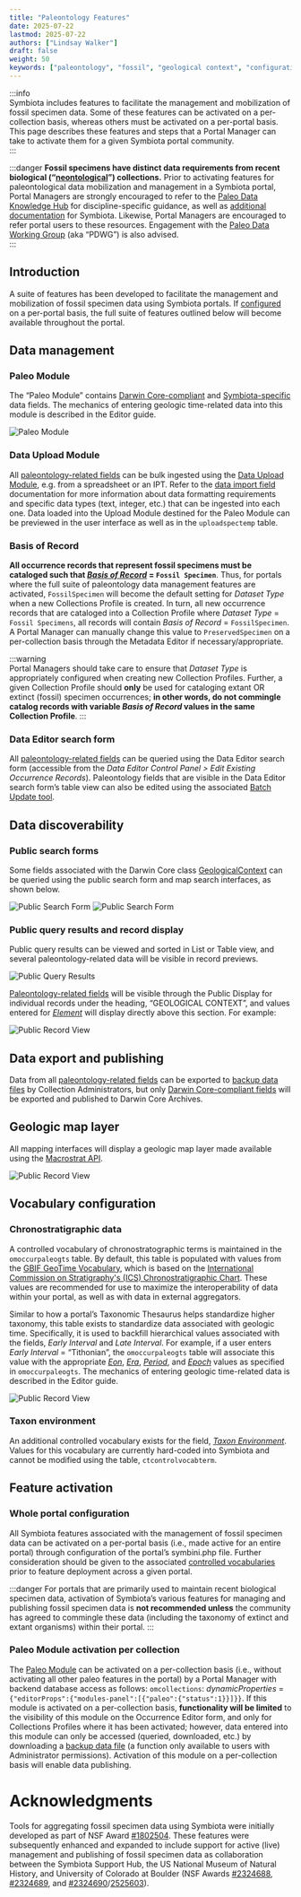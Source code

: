 ```yaml
---
title: "Paleontology Features"
date: 2025-07-22
lastmod: 2025-07-22
authors: ["Lindsay Walker"]
draft: false
weight: 50
keywords: ["paleontology", "fossil", "geological context", "configuration"]
---
```


:::info  
Symbiota includes features to facilitate the management and mobilization of fossil specimen data. Some of these features can be activated on a per-collection basis, whereas others must be activated on a per-portal basis. This page describes these features and steps that a Portal Manager can take to activate them for a given Symbiota portal community.  
:::

:::danger 
**Fossil specimens have distinct data requirements from recent biological (“[neontological](https://www.merriam-webster.com/dictionary/neontology)”) collections.** Prior to activating features for paleontological data mobilization and management in a Symbiota portal, Portal Managers are strongly encouraged to refer to the [Paleo Data Knowledge Hub](https://paleo-data.github.io/knowledge-hub/) for discipline-specific guidance, as well as [additional documentation](https://paleo-data.github.io/knowledge-hub/topics?topic=symbiota) for Symbiota. Likewise, Portal Managers are encouraged to refer portal users to these resources. Engagement with the [Paleo Data Working Group](https://paleo-data.github.io/knowledge-hub/community/about-pdwg) (aka “PDWG”) is also advised.   
:::

## Introduction
A suite of features has been developed to facilitate the management and mobilization of fossil specimen data using Symbiota portals. If [configured](#feature-activation) on a per-portal basis, the full suite of features outlined below will become available throughout the portal.

## Data management

### Paleo Module  
The “Paleo Module” contains [Darwin Core-compliant](https://dwc.tdwg.org/terms/#geologicalcontext) and [Symbiota-specific](/Editor_Guide/Editing_Searching_Records/symbiota_data_fields/#paleontology) data fields. The mechanics of entering geologic time-related data into this module is described in the Editor guide.

![Paleo Module](/img/portalmanager_paleomodule2025.png)

### Data Upload Module
All [paleontology-related fields](/Editor_Guide/Editing_Searching_Records/symbiota_data_fields/#paleontology) can be bulk ingested using the [Data Upload Module](/Collection_Manager_Guide/Importing_Uploading/), e.g. from a spreadsheet or an IPT. Refer to the [data import field](/Collection_Manager_Guide/Importing_Uploading/data_import_fields) documentation for more information about data formatting requirements and specific data types (text, integer, etc.) that can be ingested into each one. Data loaded into the Upload Module destined for the Paleo Module can be previewed in the user interface as well as in the `uploadspectemp` table.

### Basis of Record
**All occurrence records that represent fossil specimens must be cataloged such that _[Basis of Record](https://dwc.tdwg.org/terms/#dwc:basisOfRecord)_ = `Fossil Specimen`**. Thus, for portals where the full suite of paleontology data management features are activated, `FossilSpecimen` will become the default setting for _Dataset Type_ when a new Collections Profile is created. In turn, all new occurrence records that are cataloged into a Collection Profile where _Dataset Type_ = `Fossil Specimens`, all records will contain _Basis of Record_ = `FossilSpecimen`. A Portal Manager can manually change this value to `PreservedSpecimen` on a per-collection basis through the Metadata Editor if necessary/appropriate.

:::warning  
Portal Managers should take care to ensure that _Dataset Type_ is appropriately configured when creating new Collection Profiles. Further, a given Collection Profile should **only** be used for cataloging extant OR extinct (fossil) specimen occurrences; **in other words, do not commingle catalog records with variable _Basis of Record_ values in the same Collection Profile**.
:::

### Data Editor search form
All [paleontology-related fields](/Editor_Guide/Editing_Searching_Records/symbiota_data_fields/#paleontology) can be queried using the Data Editor search form (accessible from the _Data Editor Control Panel > Edit Existing Occurrence Records_). Paleontology fields that are visible in the Data Editor search form’s table view can also be edited using the associated [Batch Update tool](/Collection_Manager_Guide/Editing_Occurrences/batch_editing).


## Data discoverability
### Public search forms
Some fields associated with the Darwin Core class [GeologicalContext](https://dwc.tdwg.org/terms/#geologicalcontext) can be queried using the public search form and map search interfaces, as shown below. 

![Public Search Form](/img/portalmanager_paleosearchpublicform.png)
![Public Search Form](/img/portalmanager_paleosearchpublicmap.png)

### Public query results and record display
Public query results can be viewed and sorted in List or Table view, and several paleontology-related data will be visible in record previews.

![Public Query Results](/img/portalmanager_paleosearchlistview.png)

[Paleontology-related fields](/Editor_Guide/Editing_Searching_Records/symbiota_data_fields/#paleontology) will be visible through the Public Display for individual records under the heading, “GEOLOGICAL CONTEXT”, and values entered for _[Element](/Editor_Guide/Editing_Searching_Records/symbiota_data_fields#element)_ will display directly above this section. For example:

![Public Record View](/img/portalmanager_paleopublicrecordview.png)

## Data export and publishing
Data from all [paleontology-related fields](/Editor_Guide/Editing_Searching_Records/symbiota_data_fields/#paleontology) can be exported to [backup data files](/Collection_Manager_Guide/Downloading/downloading_copy) by Collection Administrators, but only [Darwin Core-compliant fields](https://dwc.tdwg.org/terms/#geologicalcontext) will be exported and published to Darwin Core Archives. 

## Geologic map layer
All mapping interfaces will display a geologic map layer made available using the [Macrostrat API](https://macrostrat.org/#api).

![Public Record View](/img/portalmanager_paleosearchmacrostratlayer.png)

## Vocabulary configuration
### Chronostratigraphic data
A controlled vocabulary of chronostratographic terms is maintained in the `omoccurpaleogts` table. By default, this table is populated with values from the [GBIF GeoTime Vocabulary](https://registry.gbif.org/vocabulary/GeoTime), which is based on the [International Commission on Stratigraphy's (ICS) Chronostratigraphic Chart](https://stratigraphy.org/chart). These values are recommended for use to maximize the interoperability of data within your portal, as well as with data in external aggregators.

Similar to how a portal’s Taxonomic Thesaurus helps standardize higher taxonomy, this table exists to standardize data associated with geologic time. Specifically, it is used to backfill hierarchical values associated with the fields, _Early Interval_ and _Late Interval_. For example, if a user enters _Early Interval_ = “Tithonian”, the `omoccurpaleogts` table will associate this value with the appropriate _[Eon](https://dwc.tdwg.org/terms/#dwc:earliestEonOrLowestEonothem)_, _[Era](https://dwc.tdwg.org/terms/#dwc:earliestEraOrLowestErathem)_, _[Period](https://dwc.tdwg.org/terms/#dwc:earliestPeriodOrLowestSystem)_, and _[Epoch](https://dwc.tdwg.org/terms/#dwc:earliestEpochOrLowestSeries)_ values as specified in `omoccurpaleogts`. The mechanics of entering geologic time-related data is described in the Editor guide. 

![Public Record View](/img/portalmanager_paleomodule2025earlylate.png)

### Taxon environment
An additional controlled vocabulary exists for the field, _[Taxon Environment](/Editor_Guide/Editing_Searching_Records/symbiota_data_fields#taxon-environment)_. Values for this vocabulary are currently hard-coded into Symbiota and cannot be modified using the table, `ctcontrolvocabterm`.

## Feature activation
### Whole portal configuration
All Symbiota features associated with the management of fossil specimen data can be activated on a per-portal basis (i.e., made active for an entire portal) through configuration of the portal’s symbini.php file. Further consideration should be given to the associated [controlled vocabularies](#vocabulary-configuration) prior to feature deployment across a given portal. 

:::danger 
For portals that are primarily used to maintain recent biological specimen data, activation of Symbiota’s various features for managing and publishing fossil specimen data is **not recommended unless** the community has agreed to commingle these data (including the taxonomy of extinct and extant organisms) within their portal.
:::

### Paleo Module activation per collection
The [Paleo Module](#paleo-module) can be activated on a per-collection basis (i.e., without activating all other paleo features in the portal) by a Portal Manager with backend database access as follows: `omcollections`: _dynamicProperties_ = `{"editorProps":{"modules-panel":[{"paleo":{"status":1}}]}}`. If this module is activated on a per-collection basis, **functionality will be limited** to the visibility of this module on the Occurrence Editor form, and only for Collections Profiles where it has been activated; however, data entered into this module can only be accessed (queried, downloaded, etc.) by downloading a [backup data file](/Collection_Manager_Guide/Downloading/downloading_copy) (a function only available to users with Administrator permissions). Activation of this module on a per-collection basis will enable data publishing.

# Acknowledgments 
Tools for aggregating fossil specimen data using Symbiota were initially developed as part of NSF Award [#1802504](https://www.nsf.gov/awardsearch/showAward?AWD_ID=1802504). These features were subsequently enhanced and expanded to include support for active (live) management and publishing of fossil specimen data as collaboration between the Symbiota Support Hub, the US National Museum of Natural History, and University of Colorado at Boulder (NSF Awards [#2324688](https://www.nsf.gov/awardsearch/showAward?AWD_ID=2324688), [#2324689](https://www.nsf.gov/awardsearch/showAward?AWD_ID=2324689), and [#2324690](https://www.nsf.gov/awardsearch/showAward?AWD_ID=2324690)/[2525603](https://www.nsf.gov/awardsearch/showAward?AWD_ID=2525603)).
